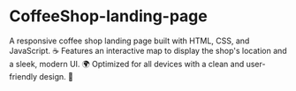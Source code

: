 # CoffeeShop-landing-page


A responsive coffee shop landing page built with HTML, CSS, and JavaScript. ☕
Features an interactive map to display the shop's location and a sleek, modern UI. 🌍
Optimized for all devices with a clean and user-friendly design. 🚀